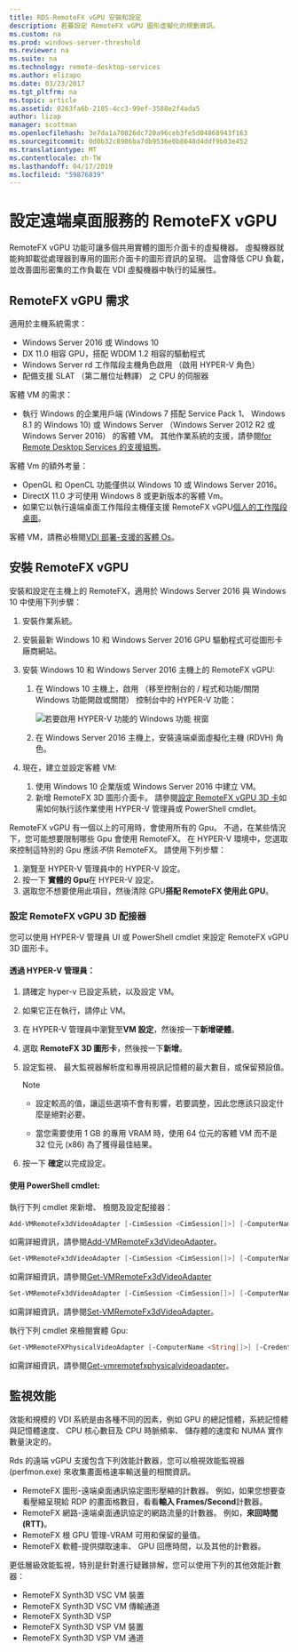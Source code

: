 ```yaml
---
title: RDS-RemoteFX vGPU 安裝和設定
description: 若要設定 RemoteFX vGPU 圖形虛擬化的規劃資訊。
ms.custom: na
ms.prod: windows-server-threshold
ms.reviewer: na
ms.suite: na
ms.technology: remote-desktop-services
ms.author: elizapo
ms.date: 03/23/2017
ms.tgt_pltfrm: na
ms.topic: article
ms.assetid: 0263fa6b-2185-4cc3-99ef-3588e2f4ada5
author: lizap
manager: scottman
ms.openlocfilehash: 3e7da1a70826dc720a96ceb3fe5d04868943f163
ms.sourcegitcommit: 0d0b32c8986ba7db9536e0b8648d4ddf9b03e452
ms.translationtype: MT
ms.contentlocale: zh-TW
ms.lasthandoff: 04/17/2019
ms.locfileid: "59876839"
---
```

# <a name="set-up-and-configure-remotefx-vgpu-for-remote-desktop-services"></a>設定遠端桌面服務的 RemoteFX vGPU


RemoteFX vGPU 功能可讓多個共用實體的圖形介面卡的虛擬機器。 虛擬機器就能夠卸載從處理器到專用的圖形介面卡的圖形資訊的呈現。 這會降低 CPU 負載，並改善圖形密集的工作負載在 VDI 虛擬機器中執行的延展性。 

## <a name="remotefx-vgpu-requirements"></a>RemoteFX vGPU 需求

適用於主機系統需求： 

- Windows Server 2016 或 Windows 10
- DX 11.0 相容 GPU，搭配 WDDM 1.2 相容的驅動程式 
- Windows Server rd 工作階段主機角色啟用 （啟用 HYPER-V 角色） 
- 配備支援 SLAT （第二層位址轉譯） 之 CPU 的伺服器 

客體 VM 的需求：

- 執行 Windows 的企業用戶端 (Windows 7 搭配 Service Pack 1、 Windows 8.1 的 Windows 10) 或 Windows Server （Windows Server 2012 R2 或 Windows Server 2016） 的客體 VM。 其他作業系統的支援，請參閱[for Remote Desktop Services 的支援組態](rds-supported-config.md)。

客體 Vm 的額外考量：

- OpenGL 和 OpenCL 功能僅供以 Windows 10 或 Windows Server 2016。  
- DirectX 11.0 才可使用 Windows 8 或更新版本的客體 Vm。 
- 如果它以執行遠端桌面工作階段主機僅支援 RemoteFX vGPU[個人的工作階段桌面](rds-personal-session-desktops.md)。

客體 VM，請務必檢閱[VDI 部署-支援的客體 Os](rds-supported-config.md#vdi-deployment--supported-guest-oss)。

## <a name="install-remotefx-vgpu"></a>安裝 RemoteFX vGPU

安裝和設定在主機上的 RemoteFX，適用於 Windows Server 2016 與 Windows 10 中使用下列步驟：

1. 安裝作業系統。
2. 安裝最新 Windows 10 和 Windows Server 2016 GPU 驅動程式可從圖形卡廠商網站。
3. 安裝 Windows 10 和 Windows Server 2016 主機上的 RemoteFX vGPU:
   1. 在 Windows 10 主機上，啟用 （移至控制台的 / 程式和功能/關閉 Windows 功能開啟或關閉） 控制台中的 HYPER-V 功能：

      ![若要啟用 HYPER-V 功能的 Windows 功能 視窗](media/rds-hyperv-settings.png)

   2. 在 Windows Server 2016 主機上，安裝遠端桌面虛擬化主機 (RDVH) 角色。
   

4. 現在，建立並設定客體 VM:
   1. 使用 Windows 10 企業版或 Windows Server 2016 中建立 VM。
   2. 新增 RemoteFX 3D 圖形介面卡。 請參閱[設定 RemoteFX vGPU 3D 卡](#configure-the-remotefx-vgpu-3d-adapter)如需如何執行該作業使用 HYPER-V 管理員或 PowerShell cmdlet。 

RemoteFX vGPU 有一個以上的可用時，會使用所有的 Gpu。 不過，在某些情況下，您可能想要限制哪些 Gpu 會使用 RemoteFX。 在 HYPER-V 環境中，您選取來控制這特別的 Gpu 應該*不*供 RemoteFX。 請使用下列步驟： 

   1. 瀏覽至 HYPER-V 管理員中的 HYPER-V 設定。
   2. 按一下 **實體的 Gpu**在 HYPER-V 設定。
   3. 選取您不想要使用此項目，然後清除 GPU**搭配 RemoteFX 使用此 GPU**。


### <a name="configure-the-remotefx-vgpu-3d-adapter"></a>設定 RemoteFX vGPU 3D 配接器
您可以使用 HYPER-V 管理員 UI 或 PowerShell cmdlet 來設定 RemoteFX vGPU 3D 圖形卡。 

#### <a name="through-hyper-v-manager"></a>透過 HYPER-V 管理員：

1. 請確定 hyper-v 已設定系統，以及設定 VM。  
2. 如果它正在執行，請停止 VM。 
3. 在 HYPER-V 管理員中瀏覽至**VM 設定**，然後按一下**新增硬體**。
4. 選取  **RemoteFX 3D 圖形卡**，然後按一下**新增**。 
5. 設定監視、 最大監視器解析度和專用視訊記憶體的最大數目，或保留預設值。

   > [!NOTE]
   > - 設定較高的值，讓這些選項不會有影響，若要調整，因此您應該只設定什麼是絕對必要。
   >
   > - 當您需要使用 1 GB 的專用 VRAM 時，使用 64 位元的客體 VM 而不是 32 位元 (x86) 為了獲得最佳結果。
6. 按一下 **確定**以完成設定。

#### <a name="with-powershell-cmdlets"></a>使用 PowerShell cmdlet:

執行下列 cmdlet 來新增、 檢閱及設定配接器： 

```powershell
Add-VMRemoteFx3dVideoAdapter [-CimSession <CimSession[]>] [-ComputerName <String[]>] [-Credential <PSCredential[]>] [-VMName] <String[]> [-Passthru] [-WhatIf] [-Confirm] [<CommonParameters>]
```

如需詳細資訊，請參閱[Add-VMRemoteFx3dVideoAdapter](https://technet.microsoft.com/itpro/powershell/windows/hyper-v/add-vmremotefx3dvideoadapter)。

```powershell
Get-VMRemoteFx3dVideoAdapter [-CimSession <CimSession[]>] [-ComputerName <String[]>]  [-Credential <PSCredential[]>] [-VMName] <String[]> [<CommonParameters>]
```

如需詳細資訊，請參閱[Get-VMRemoteFx3dVideoAdapter](https://technet.microsoft.com/itpro/powershell/windows/hyper-v/get-vmremotefx3dvideoadapter)

```powershell
Set-VMRemoteFx3dVideoAdapter [-CimSession <CimSession[]>] [-ComputerName <String[]>] [-Credential <PSCredential[]>] [-VMName] <String[]> [[-MonitorCount] <Byte>] [[-MaximumResolution] <String>] [[-VRAMSizeBytes] <UInt64>] [-Passthru] [-WhatIf] [-Confirm] [<CommonParameters>]
```

如需詳細資訊，請參閱[Set-VMRemoteFx3dVideoAdapter](https://technet.microsoft.com/itpro/powershell/windows/hyper-v/set-vmremotefx3dvideoadapter)。

執行下列 cmdlet 來檢閱實體 Gpu:

```powershell
Get-VMRemoteFXPhysicalVideoAdapter [-ComputerName <String[]>] [-Credential <PSCredential[]>] [[-Name] <String[]>] [<CommonParameters>]  
```

如需詳細資訊，請參閱[Get-vmremotefxphysicalvideoadapter](https://technet.microsoft.com/itpro/powershell/windows/hyper-v/get-vmremotefxphysicalvideoadapter)。

## <a name="monitor-performance"></a>監視效能

效能和規模的 VDI 系統是由各種不同的因素，例如 GPU 的總記憶體，系統記憶體與記憶體速度、 CPU 核心數目及 CPU 時脈頻率、 儲存體的速度和 NUMA 實作數量決定的。

Rds 的遠端 vGPU 支援包含下列效能計數器，您可以檢視效能監視器 (perfmon.exe) 來收集畫面格速率輸送量的相關資訊。

- RemoteFX 圖形-遠端桌面通訊協定圖形壓縮的計數器。 例如，如果您想要查看壓縮呈現給 RDP 的畫面格數目，看看**輸入 Frames/Second**計數器。
- RemoteFX 網路-遠端桌面通訊協定的網路流量的計數器。 例如，**來回時間 (RTT)**。
- RemoteFX 根 GPU 管理-VRAM 可用和保留的量值。
- RemoteFX 軟體-提供擷取速率、 GPU 回應時間，以及其他的計數器。

更低層級效能監視，特別是針對進行疑難排解，您可以使用下列的其他效能計數器：

- RemoteFX Synth3D VSC VM 裝置 
- RemoteFX Synth3D VSC VM 傳輸通道 
- RemoteFX Synth3D VSP 
- RemoteFX Synth3D VSP VM 裝置 
- RemoteFX Synth3D VSP VM 通道
